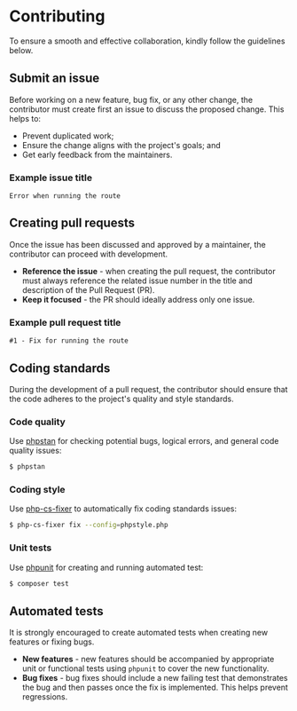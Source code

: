 # Contributing

To ensure a smooth and effective collaboration, kindly follow the guidelines below.

## Submit an issue

Before working on a new feature, bug fix, or any other change, the contributor must create first an issue to discuss the proposed change. This helps to:

* Prevent duplicated work;
* Ensure the change aligns with the project's goals; and
* Get early feedback from the maintainers.

### Example issue title

```
Error when running the route
```

## Creating pull requests

Once the issue has been discussed and approved by a maintainer, the contributor can proceed with development.

* **Reference the issue** - when creating the pull request, the contributor must always reference the related issue number in the title and description of the Pull Request (PR).
* **Keep it focused** - the PR should ideally address only one issue.

### Example pull request title

```
#1 - Fix for running the route
```

## Coding standards

During the development of a pull request, the contributor should ensure that the code adheres to the project's quality and style standards.

### Code quality

Use [phpstan](https://phpstan.org/) for checking potential bugs, logical errors, and general code quality issues:

``` bash
$ phpstan
```

### Coding style

Use [php-cs-fixer](https://cs.symfony.com/) to automatically fix coding standards issues:

``` bash
$ php-cs-fixer fix --config=phpstyle.php
```

### Unit tests

Use [phpunit](https://phpunit.de/index.html) for creating and running automated test:

``` bash
$ composer test
```

## Automated tests

It is strongly encouraged to create automated tests when creating new features or fixing bugs.

* **New features** - new features should be accompanied by appropriate unit or functional tests using `phpunit` to cover the new functionality.
* **Bug fixes** - bug fixes should include a new failing test that demonstrates the bug and then passes once the fix is implemented. This helps prevent regressions.
